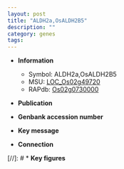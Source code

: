 ```yaml
---
layout: post
title: "ALDH2a,OsALDH2B5"
description: ""
category: genes
tags: 
---
```


* **Information**  
    + Symbol: ALDH2a,OsALDH2B5  
    + MSU: [LOC_Os02g49720](http://rice.uga.edu/cgi-bin/ORF_infopage.cgi?orf=LOC_Os02g49720)  
    + RAPdb: [Os02g0730000](http://rapdb.dna.affrc.go.jp/viewer/gbrowse_details/irgsp1?name=Os02g0730000)  

* **Publication**  

* **Genbank accession number**  

* **Key message**  

* **Connection**  

[//]: # * **Key figures**  


